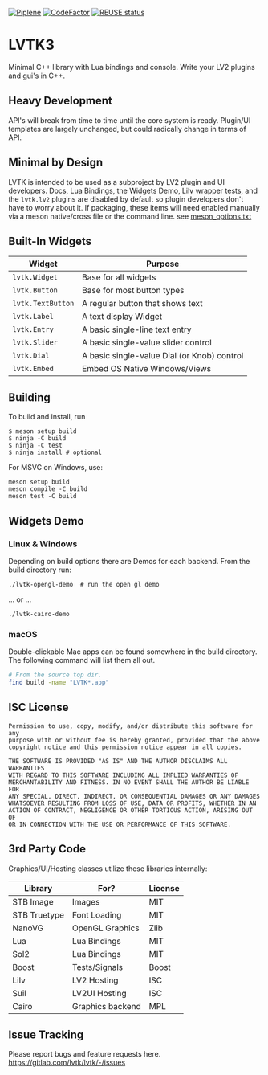 [![Piplene](https://gitlab.com/lvtk/lvtk/badges/main/pipeline.svg)](https://gitlab.com/lvtk/lvtk/-/pipelines)
[![CodeFactor](https://www.codefactor.io/repository/github/lvtk/lvtk/badge)](https://www.codefactor.io/repository/github/lvtk/lvtk)
[![REUSE status](https://api.reuse.software/badge/gitlab.com/lvtk/lvtk)](https://api.reuse.software/info/gitlab.com/lvtk/lvtk)

LVTK3
=====

Minimal C++ library with Lua bindings and console. Write your LV2 plugins and 
gui's in C++.

Heavy Development
-----------------
API's will break from time to time until the core system is ready. Plugin/UI 
templates are largely unchanged, but could radically change in terms of API.  

Minimal by Design
-----------------
LVTK is intended to be used as a subproject by LV2 plugin and UI developers. 
Docs, Lua Bindings, the Widgets Demo, Lilv wrapper tests, and the `lvtk.lv2`
plugins are disabled by default so plugin developers don't have to worry about
it.  If packaging, these items will need enabled manually via a meson
native/cross file or the command line. see [meson_options.txt](meson_options.txt)

Built-In Widgets
----------------
| Widget            | Purpose              |
|-------------------|----------------------|
| `lvtk.Widget`     | Base for all widgets |
| `lvtk.Button`     | Base for most button types |
| `lvtk.TextButton` | A regular button that shows text |
| `lvtk.Label`      | A text display Widget |
| `lvtk.Entry`      | A basic single-line text entry |
| `lvtk.Slider`     | A basic single-value slider control |
| `lvtk.Dial`       | A basic single-value Dial (or Knob) control |
| `lvtk.Embed`      | Embed OS Native Windows/Views |

Building
--------
To build and install, run
```
$ meson setup build
$ ninja -C build
$ ninja -C test
$ ninja install # optional
```

For MSVC on Windows, use:
```
meson setup build
meson compile -C build
meson test -C build
```

Widgets Demo
------------
### Linux & Windows
Depending on build options there are Demos for each backend. From the build directory run:
```
./lvtk-opengl-demo  # run the open gl demo
```
... or ...
```
./lvtk-cairo-demo
```
### macOS
Double-clickable Mac apps can be found somewhere in the build directory. The following command will list them all out.
```bash
# From the source top dir.
find build -name "LVTK*.app"
```

ISC License
-----------
```
Permission to use, copy, modify, and/or distribute this software for any
purpose with or without fee is hereby granted, provided that the above
copyright notice and this permission notice appear in all copies.

THE SOFTWARE IS PROVIDED "AS IS" AND THE AUTHOR DISCLAIMS ALL WARRANTIES
WITH REGARD TO THIS SOFTWARE INCLUDING ALL IMPLIED WARRANTIES OF
MERCHANTABILITY AND FITNESS. IN NO EVENT SHALL THE AUTHOR BE LIABLE FOR
ANY SPECIAL, DIRECT, INDIRECT, OR CONSEQUENTIAL DAMAGES OR ANY DAMAGES
WHATSOEVER RESULTING FROM LOSS OF USE, DATA OR PROFITS, WHETHER IN AN
ACTION OF CONTRACT, NEGLIGENCE OR OTHER TORTIOUS ACTION, ARISING OUT OF
OR IN CONNECTION WITH THE USE OR PERFORMANCE OF THIS SOFTWARE.
```

3rd Party Code
--------------
Graphics/UI/Hosting classes utilize these libraries internally:

| Library      | For?            | License |
|--------------|-----------------|---------|
| STB Image    | Images          | MIT     |
| STB Truetype | Font Loading    | MIT     |
| NanoVG       | OpenGL Graphics | Zlib    |
| Lua          | Lua Bindings    | MIT     |
| Sol2         | Lua Bindings    | MIT     |
| Boost        | Tests/Signals   | Boost   |
| Lilv         | LV2 Hosting     | ISC     |
| Suil         | LV2UI Hosting   | ISC     |
| Cairo        | Graphics backend| MPL     |

Issue Tracking
--------------
Please report bugs and feature requests here. 
https://gitlab.com/lvtk/lvtk/-/issues
